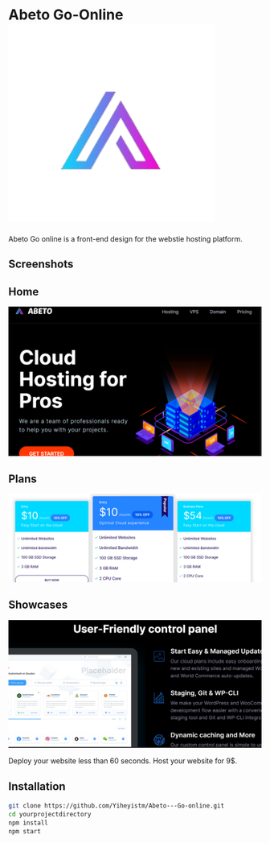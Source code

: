 # Abeto Go-Online  ![Screenshot 1](images/icon.png) 
 Abeto Go online is a front-end design for the webstie hosting platform.
## Screenshots

## Home
![Screenshot 2](images/home.png)

## Plans
![Screenshot 3](images/plan.png)

## Showcases
![Screenshot 4](images/showcase.png)

 Deploy your website less than 60 seconds.
 Host your website for 9$.
 


## Installation

```bash
git clone https://github.com/Yiheyistm/Abeto---Go-online.git
cd yourprojectdirectory
npm install
npm start